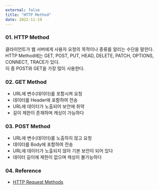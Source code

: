 ```yaml
---
external: false
title: "HTTP Method"
date: 2022-11-19
---
```


### 01. HTTP Method

클라이언트가 웹 서버에게 사용자 요청의 목적이나 종류를 알리는 수단을 말한다.  
HTTP Method에는 GET, POST, PUT, HEAD, DELETE, PATCH, OPTIONS, CONNECT, TRACE가 있다.  
이 중 POST와 GET을 가장 많이 사용한다.  

### 02. GET Method

- URL에 변수(데이터)를 포함시켜 요청
- 데이터를 Header에 포함하여 전송
- URL에 데이터가 노출되어 보안에 취약
- 길이 제한이 존재하며 캐싱이 가능하다

### 03. POST Method

- URL에 변수(데이터)를 노출하지 않고 요청
- 데이터를 Body에 포함하여 전송
- URL에 데이터가 노출되지 않아 기본 보안이 되어 있다
- 데이터 길이에 제한이 없으며 캐싱이 불가능하다

### 04. Reference

- [HTTP Request Methods](https://www.w3schools.com/tags/ref_httpmethods.asp)